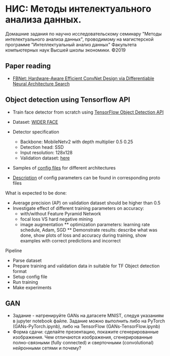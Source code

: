 # НИС: Методы интелектуального анализа данных. 
Домашние задания по научно исследовательскому семинару "Методы интелектуального анализа данных",
 проводимому на магистерской программе "Интеллектуальный анализ данных" Факультета компьютерных наук Высшей школы экономики.
&copy;2019

## Paper reading

* [FBNet: Hardware-Aware Efficient ConvNet Design via Differentiable Neural Architecture Search](https://arxiv.org/abs/1812.03443)


## Object detection using Tensorflow API

* Train face detector from scratch using
[TensorFlow Object Detection API](https://github.com/tensorflow/models/tree/master/research/object_detection)
* Dataset: [WIDER FACE](http://shuoyang1213.me/WIDERFACE/)
* Detector specification
  * Backbone: MobileNetv2 with depth multiplier 0.5 0.25
  * Detection head: SSD
  * Input resolution: 128x128
  * Validation dataset: [here](https://drive.google.com/file/d/1cbazjRELfd4mGaNWQnQB7essJBM0BAe0/view?usp=sharing)

* Samples of [config files](https://github.com/tensorflow/models/tree/master/research/object_detection/samples/configs
) for different architectures
* [Description](https://github.com/tensorflow/models/tree/master/research/object_detection/protos
) of config parameters can be found in corresponding proto files

What is expected to be done: 
* Average precision (AP) on validation dataset should be higher than 0.5
* Investigate effect of different training parameters on accuracy:
  * with/without Feature Pyramid Network
  * focal loss VS hard negative mining
  * image augmentation
** optimization parameters: learning rate schedule, Adam, SGD
** Demonstrate results: describe what was done, show plots of loss and accuracy during training, show examples with correct predictions and incorrect

Pipeline
* Parse dataset
* Prepare training and validation data in suitable for TF Object detection format
* Setup config file
* Run training
* Make experiments


## GAN 

* Задание - натренируйте GANs на датасете MNIST, следуя указаниям в jupyter notebook файле. Задание можно выполнить либо на PyTorch (GANs-PyTorch.ipynb), либо на TensorFlow (GANs-TensorFlow.ipynb)
* Форма сдачи: сделайте презентацию, покажите сгенерированные изображения. Чем отличаются изображения, сгенерированные полно-связными (fully connected) и сверточными (convolutional) нейронными сетями и почему? 